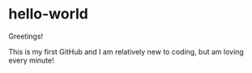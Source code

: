 # hello-world

Greetings!

This is my first GitHub and I am relatively new to coding, but am loving every minute!
